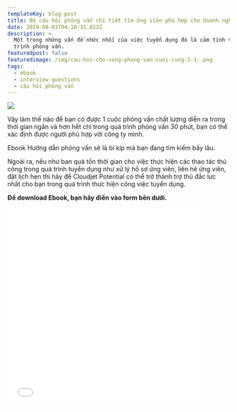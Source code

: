 ```yaml
---
templateKey: blog-post
title: Bộ câu hỏi phỏng vấn chi tiết tìm ứng viên phù hợp cho doanh nghiệp của ban
date: 2019-08-01T04:10:31.813Z
description: >
  Một trong những vấn đề nhức nhối của việc tuyển dụng đó là cảm tính trong quá
  trình phỏng vấn. 
featuredpost: false
featuredimage: /img/cau-hoi-cho-vong-phong-van-cuoi-cung-2-1-.png
tags:
  - ebook
  - interview questions
  - câu hỏi phỏng vấn
---
```

![](/img/cau-hoi-cho-vong-phong-van-cuoi-cung-2-1-.png)

Vậy làm thế nào để bạn có được 1 cuộc phỏng vấn chất lượng diễn ra trong thời gian ngắn và hơn hết chỉ trong quá trình phỏng vấn 30 phút, bạn có thể xác định được người phù hợp với công ty mình.

Ebook Hướng dẫn phỏng vấn sẽ là bí kíp mà bạn đang tìm kiếm bấy lâu.

Ngoài ra, nếu như ban quá tốn thời gian cho việc thực hiện các thao tác thủ công trong quá trình tuyển dụng như xử lý hồ sơ ứng viên, liên hê ứng viên, đặt lịch hẹn thì hãy để Cloudjet Potential có thể trở thành trợ thủ đắc lưc nhất cho bạn trong quá trình thưc hiện công việc tuyển dụng. 

**Để download Ebook, bạn hãy điền vào form bên dưới.** 

<iframe  frameborder="0" width="450" height="450" src="//www.saleupcrm.com/subscribe/5ccfe5e998e7e224199e3eba1efbee07/" id="cjsform-1564565883" ></iframe>

